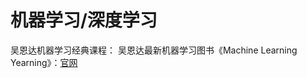 # 机器学习/深度学习

吴恩达机器学习经典课程：[]()
吴恩达最新机器学习图书《Machine Learning Yearning》：[官网](https://deeplearning-ai.github.io/machine-learning-yearning-cn/)

